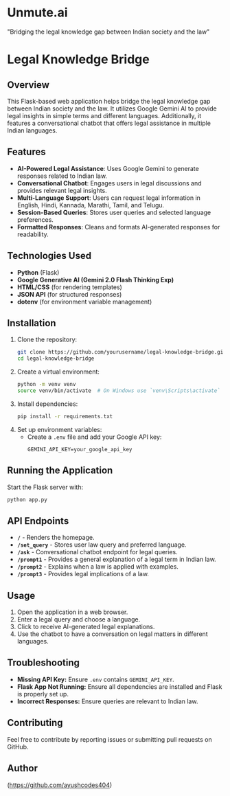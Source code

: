 # Unmute.ai
 "Bridging the legal knowledge gap between Indian society and the law"
# Legal Knowledge Bridge

## Overview
This Flask-based web application helps bridge the legal knowledge gap between Indian society and the law. It utilizes Google Gemini AI to provide legal insights in simple terms and different languages. Additionally, it features a conversational chatbot that offers legal assistance in multiple Indian languages.

## Features
- **AI-Powered Legal Assistance**: Uses Google Gemini to generate responses related to Indian law.
- **Conversational Chatbot**: Engages users in legal discussions and provides relevant legal insights.
- **Multi-Language Support**: Users can request legal information in English, Hindi, Kannada, Marathi, Tamil, and Telugu.
- **Session-Based Queries**: Stores user queries and selected language preferences.
- **Formatted Responses**: Cleans and formats AI-generated responses for readability.

## Technologies Used
- **Python** (Flask)
- **Google Generative AI (Gemini 2.0 Flash Thinking Exp)**
- **HTML/CSS** (for rendering templates)
- **JSON API** (for structured responses)
- **dotenv** (for environment variable management)

## Installation
1. Clone the repository:
   ```sh
   git clone https://github.com/yourusername/legal-knowledge-bridge.git
   cd legal-knowledge-bridge
   ```
2. Create a virtual environment:
   ```sh
   python -m venv venv
   source venv/bin/activate  # On Windows use `venv\Scripts\activate`
   ```
3. Install dependencies:
   ```sh
   pip install -r requirements.txt
   ```
4. Set up environment variables:
   - Create a `.env` file and add your Google API key:
     ```
     GEMINI_API_KEY=your_google_api_key
     ```

## Running the Application
Start the Flask server with:
```sh
python app.py
```

## API Endpoints
- **`/`** - Renders the homepage.
- **`/set_query`** - Stores user law query and preferred language.
- **`/ask`** - Conversational chatbot endpoint for legal queries.
- **`/prompt1`** - Provides a general explanation of a legal term in Indian law.
- **`/prompt2`** - Explains when a law is applied with examples.
- **`/prompt3`** - Provides legal implications of a law.

## Usage
1. Open the application in a web browser.
2. Enter a legal query and choose a language.
3. Click to receive AI-generated legal explanations.
4. Use the chatbot to have a conversation on legal matters in different languages.

## Troubleshooting
- **Missing API Key:** Ensure `.env` contains `GEMINI_API_KEY`.
- **Flask App Not Running:** Ensure all dependencies are installed and Flask is properly set up.
- **Incorrect Responses:** Ensure queries are relevant to Indian law.

## Contributing
Feel free to contribute by reporting issues or submitting pull requests on GitHub.


## Author
(https://github.com/ayushcodes404)


